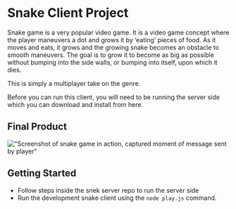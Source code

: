 # Snake Client Project

Snake game is a very popular video game. It is a video game concept where the player maneuvers a dot and grows it by ‘eating’ pieces of food. As it moves and eats, it grows and the growing snake becomes an obstacle to smooth maneuvers. The goal is to grow it to become as big as possible without bumping into the side walls, or bumping into itself, upon which it dies.

This is simply a multiplayer take on the genre.

Before you can run this client, you will need to be running the server side which you can download and install from here. 

## Final Product

!["Screenshot of snake game in action, captured moment of message sent by player"](file:///home/sfos/Pictures/Screenshots/Screenshot%20from%202023-06-16%2016-53-00.png)



## Getting Started

- Follow steps inside the snek server repo to run the server side
- Run the development snake client using the `node play.js` command.